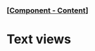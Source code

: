 ### [[Component - Content](./human-interface-guidelines-markdown/component/content.md)]  
  
# **Text views**  

